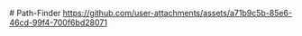 
#   P a t h - F i n d e r 
 
 https://github.com/user-attachments/assets/a71b9c5b-85e6-46cd-99f4-700f6bd28071

